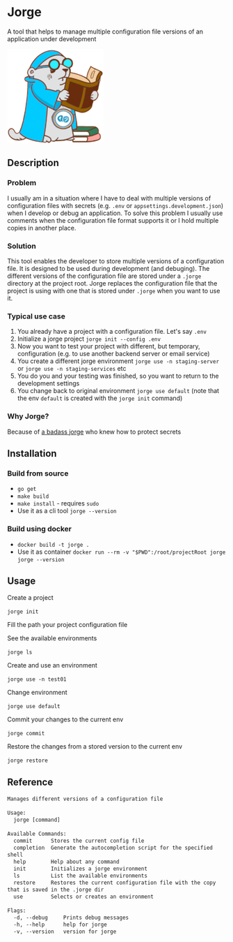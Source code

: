# Jorge

A tool that helps to manage multiple configuration file versions of an application under development

![lightblue gopher dressed as medieval librarian](./docs/jorge-logo_221x217.png)

## Description

### Problem 

I usually am in a situation where I have to deal with multiple versions of configuration files with secrets (e.g. `.env` or `appsettings.development.json`) when I develop or debug an application. 
To solve this problem I usually use comments when the configuration file format supports it or I hold multiple copies in another place.

### Solution

This tool enables the developer to store multiple versions of a configuration file. It is designed to be used during development (and debuging).
The different versions of the configuration file are stored under a `.jorge` directory at the project root. Jorge replaces the configuration file that the project is using with one that is stored under `.jorge` when you want to use it.

### Typical use case

1. You already have a project with a configuration file. Let's say `.env`
2. Initialize a jorge project `jorge init --config .env` 
3. Now you want to test your project with different, but temporary, configuration (e.g. to use another backend server or email service)
4. You create a different jorge environment `jorge use -n staging-server` or `jorge use -n staging-services` etc
5. You do you and your testing was finished, so you want to return to the development settings
6. You change back to original environment `jorge use default` (note that the env `default` is created with the `jorge init` command)

### Why Jorge?

Because of [a badass jorge](https://www.litcharts.com/lit/the-name-of-the-rose/characters/jorge-of-burgos) who knew how to protect secrets

## Installation

### Build from source 

- `go get`
- `make build`
- `make install` - requires `sudo`
- Use it as a cli tool `jorge --version`

### Build using docker

- `docker build -t jorge .`
- Use it as container `docker run --rm -v "$PWD":/root/projectRoot jorge jorge --version`



## Usage

Create a project

`jorge init`

Fill the path your project configuration file

See the available environments

`jorge ls`

Create and use an environment

`jorge use -n test01`

Change environment

`jorge use default`

Commit your changes to the current env

`jorge commit`

Restore the changes from a stored version to the current env

`jorge restore`


## Reference

```
Manages different versions of a configuration file

Usage:
  jorge [command]

Available Commands:
  commit      Stores the current config file
  completion  Generate the autocompletion script for the specified shell
  help        Help about any command
  init        Initializes a jorge environment
  ls          List the available environments
  restore     Restores the current configuration file with the copy that is saved in the .jorge dir
  use         Selects or creates an environment

Flags:
  -d, --debug     Prints debug messages
  -h, --help      help for jorge
  -v, --version   version for jorge
```
